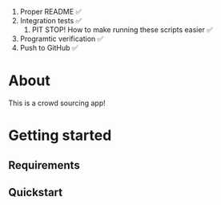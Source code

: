 1. Proper README ✅
2. Integration tests ✅
   1. PIT STOP! How to make running these scripts easier ✅
3. Programtic verification ✅
4. Push to GitHub ✅


# About

This is a crowd sourcing app!

# Getting started

## Requirements

## Quickstart